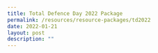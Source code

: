 ```yaml
---
title: Total Defence Day 2022 Package
permalink: /resources/resource-packages/td2022
date: 2022-01-21
layout: post
description: ""
---
```

